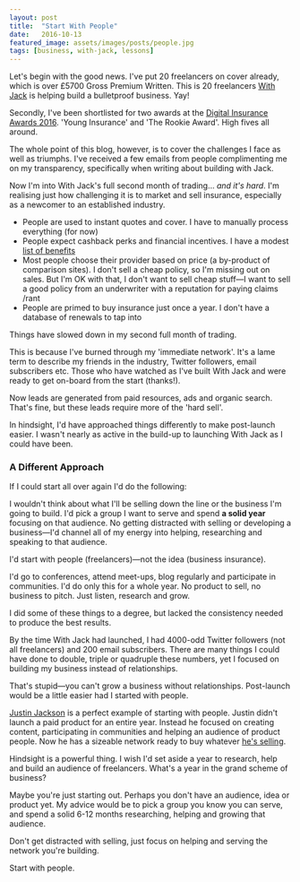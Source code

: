 ```yaml
---
layout: post
title:  "Start With People"
date:   2016-10-13
featured_image: assets/images/posts/people.jpg
tags: [business, with-jack, lessons]
---
```


Let's begin with the good news. I've put 20 freelancers on cover already, which is over £5700 Gross Premium Written. This is 20 freelancers <a href="https://withjack.co.uk">With Jack</a> is helping build a bulletproof business. Yay!

Secondly, I've been shortlisted for two awards at the <a href="www.postevents.co.uk/technologyawards/static/shortlist-1">Digital Insurance Awards 2016</a>. 'Young Insurance' and 'The Rookie Award'. High fives all around.

The whole point of this blog, however, is to cover the challenges I face as well as triumphs. I've received a few emails from people complimenting me on my transparency, specifically when writing about building with Jack.

Now I'm into With Jack's full second month of trading… _and it's hard_. I'm realising just how challenging it is to market and sell insurance, especially as a newcomer to an established industry.

+ People are used to instant quotes and cover. I have to manually process everything (for now)
+ People expect cashback perks and financial incentives. I have a modest <a href="https://withjack.co.uk/benefits">list of benefits</a>
+ Most people choose their provider based on price (a by-product of comparison sites). I don't sell a cheap policy, so I'm missing out on sales. But I'm OK with that, I don't want to sell cheap stuff—I want to sell a good policy from an underwriter with a reputation for paying claims /rant
+ People are primed to buy insurance just once a year. I don't have a database of renewals to tap into

Things have slowed down in my second full month of trading.

This is because I've burned through my 'immediate network'. It's a lame term to describe my friends in the industry, Twitter followers, email subscribers etc. Those who have watched as I've built With Jack and were ready to get on-board from the start (thanks!).

Now leads are generated from paid resources, ads and organic search. That's fine, but these leads require more of the 'hard sell'.

In hindsight, I'd have approached things differently to make post-launch easier. I wasn't nearly as active in the build-up to launching With Jack as I could have been.

<h3>A Different Approach</h3>

If I could start all over again I'd do the following:

I wouldn't think about what I'll be selling down the line or the business I'm going to build. I'd pick a group I want to serve and spend __a solid year__ focusing on that audience. No getting distracted with selling or developing a business—I'd channel all of my energy into helping, researching and speaking to that audience.

I'd start with people (freelancers)—not the idea (business insurance).

I'd go to conferences, attend meet-ups, blog regularly and participate in communities. I'd do  only this for a whole year. No product to sell, no business to pitch. Just listen, research and grow.

I did some of these things to a degree, but lacked the consistency needed to produce the best results.

By the time With Jack had launched, I had 4000-odd Twitter followers (not all freelancers) and 200 email subscribers. There are many things I could have done to double, triple or quadruple these numbers, yet I focused on building my business instead of relationships. 

That's stupid—you can't grow a business without relationships. Post-launch would be a little easier had I started with people.

<a href="https://justinjackson.ca">Justin Jackson</a> is a perfect example of starting with people. Justin didn't launch a paid product for an entire year. Instead he focused on creating content, participating in communities and helping an audience of product people. Now he has a sizeable network ready to buy whatever <a href="https://justinjackson.ca/what/">he's selling</a>.

Hindsight is a powerful thing. I wish I'd set aside a year to research, help and build an audience of freelancers. What's a year in the grand scheme of business?

Maybe you're just starting out. Perhaps you don't have an audience, idea or product yet. My advice would be to pick a group you know you can serve, and spend a solid 6-12 months researching, helping and growing that audience.

Don't get distracted with selling, just focus on helping and serving the network you're building.

Start with people.